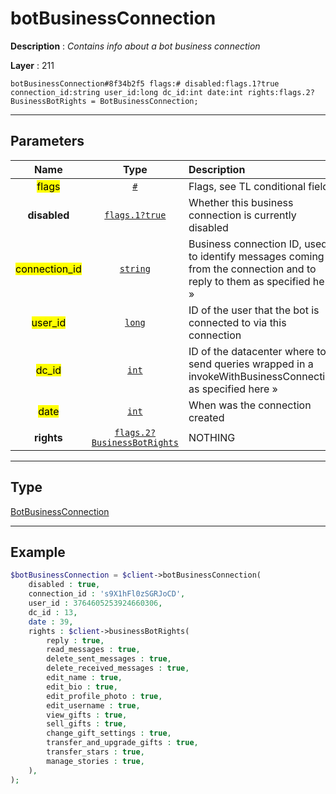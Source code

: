 # botBusinessConnection

**Description** : *Contains info about a bot business connection*

**Layer** : 211

```tl
botBusinessConnection#8f34b2f5 flags:# disabled:flags.1?true connection_id:string user_id:long dc_id:int date:int rights:flags.2?BusinessBotRights = BotBusinessConnection;
```

---

## Parameters

| Name | Type | Description |
| :---: | :---: | :--- |
| <mark>flags</mark> | [`#`](type/#) | Flags, see TL conditional fields |
| **disabled** | [`flags.1?true`](type/true) | Whether this business connection is currently disabled |
| <mark>connection_id</mark> | [`string`](type/string) | Business connection ID, used to identify messages coming from the connection and to reply to them as specified here » |
| <mark>user_id</mark> | [`long`](type/long) | ID of the user that the bot is connected to via this connection |
| <mark>dc_id</mark> | [`int`](type/int) | ID of the datacenter where to send queries wrapped in a invokeWithBusinessConnection as specified here » |
| <mark>date</mark> | [`int`](type/int) | When was the connection created |
| **rights** | [`flags.2?BusinessBotRights`](type/BusinessBotRights) | NOTHING |

---

## Type

[BotBusinessConnection](type/BotBusinessConnection)

---

## Example

```php
$botBusinessConnection = $client->botBusinessConnection(
	disabled : true,
	connection_id : 's9X1hFl0zSGRJoCD',
	user_id : 3764605253924660306,
	dc_id : 13,
	date : 39,
	rights : $client->businessBotRights(
		reply : true,
		read_messages : true,
		delete_sent_messages : true,
		delete_received_messages : true,
		edit_name : true,
		edit_bio : true,
		edit_profile_photo : true,
		edit_username : true,
		view_gifts : true,
		sell_gifts : true,
		change_gift_settings : true,
		transfer_and_upgrade_gifts : true,
		transfer_stars : true,
		manage_stories : true,
	),
);
```